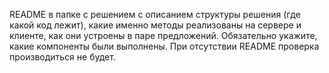 README в папке с решением с описанием структуры решения (где какой код лежит), какие именно методы реализованы на сервере и клиенте, как они устроены в паре предложений. Обязательно укажите, какие компоненты были выполнены. При отсутствии README проверка производиться не будет.